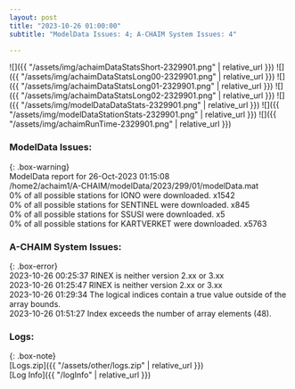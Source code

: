 ```yaml
---
layout: post
title: "2023-10-26 01:00:00"
subtitle: "ModelData Issues: 4; A-CHAIM System Issues: 4"

---
```


![]({{ "/assets/img/achaimDataStatsShort-2329901.png" | relative_url }})
![]({{ "/assets/img/achaimDataStatsLong00-2329901.png" | relative_url }})
![]({{ "/assets/img/achaimDataStatsLong01-2329901.png" | relative_url }})
![]({{ "/assets/img/achaimDataStatsLong02-2329901.png" | relative_url }})
![]({{ "/assets/img/modelDataDataStats-2329901.png" | relative_url }})
![]({{ "/assets/img/modelDataStationStats-2329901.png" | relative_url }})
![]({{ "/assets/img/achaimRunTime-2329901.png" | relative_url }})


### ModelData Issues:  
  
{: .box-warning}  
 ModelData report for 26-Oct-2023 01:15:08   
 /home2/achaim1/A-CHAIM/modelData/2023/299/01/modelData.mat   
 0% of all possible stations for IONO were downloaded. x1542   
 0% of all possible stations for SENTINEL were downloaded. x845   
 0% of all possible stations for SSUSI were downloaded. x5   
 0% of all possible stations for KARTVERKET were downloaded. x5763   
  
### A-CHAIM System Issues:  
  
{: .box-error}  
2023-10-26 00:25:37 RINEX is neither version 2.xx or 3.xx  
2023-10-26 01:25:47 RINEX is neither version 2.xx or 3.xx  
2023-10-26 01:29:34 The logical indices contain a true value outside of the array bounds.  
2023-10-26 01:51:27 Index exceeds the number of array elements (48).  

### Logs:  
  
{: .box-note}  
[Logs.zip]({{ "/assets/other/logs.zip" | relative_url }})  
[Log Info]({{ "/logInfo" | relative_url }})  
